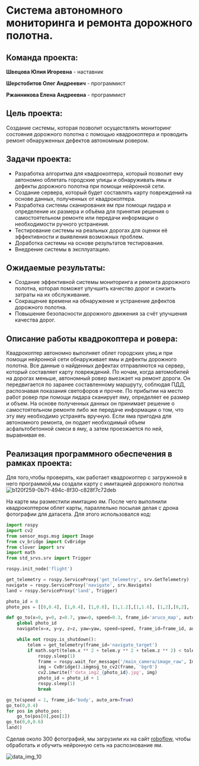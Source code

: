 # Система автономного мониторинга и ремонта дорожного полотна.
## Команда проекта:

**Швецова Юлия Игоревна** - наставник 

**Шерстобитов Олег Андреевич** -  программист 

**Ржанникова Елена Андреевна** - программист


## Цель проекта:
Создание системы, которая позволит осуществлять мониторинг состояния дорожного полотна с помощью квадрокоптера и проводить ремонт обнаруженных дефектов автономным ровером.
## Задачи проекта:
- Разработка алгоритма для квадрокоптера, который позволит ему автономно облетать городские улицы и обнаруживать ямы и дефекты дорожного полотна при помощи нейронной сети.
- Создание сервера, который будет составлять карту повреждений на основе данных, полученных от квадрокоптера.
- Разработка системы сканирования ям при помощи лидара и определение их размера и объёма для принятия решения о самостоятельном ремонте или передачи информации о необходимости ручного устранения.
- Тестирование системы на реальных дорогах для оценки её эффективности и выявления возможных проблем.
- Доработка системы на основе результатов тестирования.
- Внедрение системы в эксплуатацию.
## Ожидаемые результаты:
- Создание эффективной системы мониторинга и ремонта дорожного полотна, которая поможет улучшить качество дорог и снизить затраты на их обслуживание.
- Сокращение времени на обнаружение и устранение дефектов дорожного полотна.
- Повышение безопасности дорожного движения за счёт улучшения качества дорог.
## Описание работы квадрокоптера и ровера:
Квадрокоптер автономно выполняет облет городских улиц и при помощи нейронной сети обнаруживает ямы и дефекты дорожного полотна. Все данные о найденных дефектах отправляются на сервер, который составляет карту повреждений. По ночам, когда автомобилей на дорогах меньше, автономный ровер выезжает на ремонт дороги. Он передвигается по заранее составленному маршруту, соблюдая ПДД, распознавая показания светофоров и прочее. По прибытии на место работ ровер при помощи лидара сканирует яму, определяет ее размер и объем. На основе полученных данных он принимает решение о самостоятельном ремонте либо же передаче информации о том, что эту яму необходимо устранять вручную. Если яма пригодна для автономного ремонта, он подает необходимый объем асфальтобетонной смеси в яму, а затем проезжается по ней, выравнивая ее.


## Реализация программного обеспечения в рамках проекта:
Для того,чтобы проверять, как работает квадрокоптер с загружнной в него программой,мы создали  карту с имитацией дорожного полотна
![b120f259-0b71-494c-8f30-c828f7c72deb](https://github.com/user-attachments/assets/68eca9f4-c178-47d2-af95-b5983d7c2133)

На карте мы разместили имитацию ям. После чего выполнили квадрокоптером облет карты, параллельно посылая делая с дрона фотографии для датасета. Для этого использовался код:
```python
import rospy
import cv2
from sensor_msgs.msg import Image
from cv_bridge import CvBridge
from clover import srv
import math
from std_srvs.srv import Trigger

rospy.init_node('flight')

get_telemetry = rospy.ServiceProxy('get_telemetry', srv.GetTelemetry)
navigate = rospy.ServiceProxy('navigate', srv.Navigate)
land = rospy.ServiceProxy('land', Trigger)

photo_id = 0
photo_pos = [[0,0.4], [1,0.4], [1,0.8], [1,1.2],[1,1.6], [1,2],[0,2], [0,0.4]]

def go_to(x=0, y=0, z=0.7, yaw=0, speed=0.3, frame_id='aruco_map', auto_arm=False, tolerance=0.15):
    global photo_id
    navigate(x=x, y=y, z=z, yaw=yaw, speed=speed, frame_id=frame_id, auto_arm=auto_arm)

    while not rospy.is_shutdown():
        telem = get_telemetry(frame_id='navigate_target')
        if math.sqrt(telem.x ** 2 + telem.y ** 2 + telem.z ** 2) < tolerance:
            rospy.sleep(1)
            frame = rospy.wait_for_message('/main_camera/image_raw', Image)
            img = CvBridge().imgmsg_to_cv2(frame, 'bgr8')
            cv2.imwrite(f'data_img2_{photo_id}.jpg', img)
            photo_id = photo_id + 1
            rospy.sleep(1)
            break

go_to(speed = 1, frame_id='body', auto_arm=True)
go_to(0,0.4)
for pos in photo_pos:
    go_to(pos[0],pos[1])
go_to(0,0,0.6)
land()
```

Сделав около 300 фотографий, мы загрузили их на сайт [roboflow](
https://app.roboflow.com/login), чтобы обработать и обучить нейронную сеть на распознование ям.

![data_img_10](https://github.com/user-attachments/assets/5ff84f07-7390-4d1f-8c10-0e6caf8e60da)


```python

```
